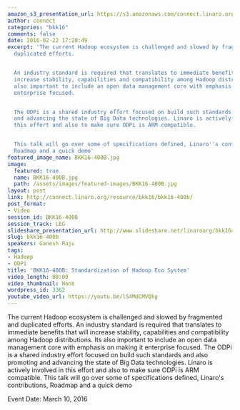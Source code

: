 ```yaml
---
amazon_s3_presentation_url: https://s3.amazonaws.com/connect.linaro.org/bkk16/Presentations/Thursday/BKK16-400B.pdf
author: connect
categories: "bkk16"
comments: false
date: 2016-02-22 17:20:49
excerpt: 'The current Hadoop ecosystem is challenged and slowed by fragmented and
  duplicated efforts.


  An industry standard is required that translates to immediate benefits that will
  increase stability, capabilities and compatibility among Hadoop distributions. Its
  also important to include an open data management core with emphasis on making it
  enterprise focused.


  The ODPi is a shared industry effort focused on build such standards and also promoting
  and advancing the state of Big Data technologies. Linaro is actively involved in
  this effort and also to make sure ODPi is ARM compatible.


  This talk will go over some of specifications defined, Linaro''s contributions,
  Roadmap and a quick demo'
featured_image_name: BKK16-400B.jpg
image:
  featured: true
  name: BKK16-400B.jpg
  path: /assets/images/featured-images/BKK16-400B.jpg
layout: post
link: http://connect.linaro.org/resource/bkk16/bkk16-400b/
post_format:
- Video
session_id: BKK16-400B
session_track: LEG
slideshare_presentation_url: http://www.slideshare.net/linaroorg/bkk16400b-odpi-standardizing-hadoop
slug: bkk16-400b
speakers: Ganesh Raju
tags:
- Hadoop
- ODPi
title: 'BKK16-400B: Standardization of Hadoop Eco System'
video_length: 00:00
video_thumbnail: None
wordpress_id: 3362
youtube_video_url: https://youtu.be/lS4MdCMVQkg
---
```


The current Hadoop ecosystem is challenged and slowed by fragmented and duplicated efforts.  An industry standard is required that translates to immediate benefits that will increase stability, capabilities and compatibility among Hadoop distributions. Its also important to include an open data management core with emphasis on making it enterprise focused.  The ODPi is a shared industry effort focused on build such standards and also promoting and advancing the state of Big Data technologies. Linaro is actively involved in this effort and also to make sure ODPi is ARM compatible.  This talk will go over some of specifications defined, Linaro's contributions, Roadmap and a quick demo

Event Date: March 10, 2016